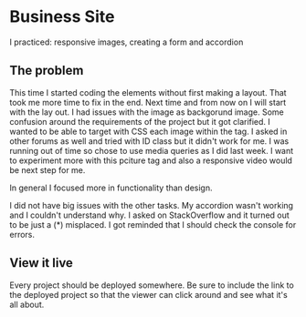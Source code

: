 # Business Site

I practiced: responsive images, creating a form and accordion 

## The problem

This time I started coding the elements without first making a layout. That took me more time to fix in the end. Next time and from now on I will start with the lay out. I had issues with the image as backgorund image. Some confusion around the requirements of the project but it got clarified. I wanted to be able to target with CSS each image within the <picture> tag. I asked in other forums as well and tried with ID class but it didn't work for me. I was running out of time so chose to use media queries as I did last week. I want to experiment more with this pciture tag and also a responsive video would be next step for me.

In general I focused more in functionality than design.

I did not have big issues with the other tasks. My accordion wasn't working and I couldn't understand why. I asked on StackOverflow and it turned out to be just a (*) misplaced. I got reminded that I should check the console for errors.

## View it live
Every project should be deployed somewhere. Be sure to include the link to the deployed project so that the viewer can click around and see what it's all about.
